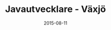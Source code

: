 ---
title: Javautvecklare - Växjö
layout: default
modal-id: 5
date: 2015-08-11
category: jobs
description: <p class="text-left">Vi söker dig som har Javakompetens och ett engagemang för saker du tar dig för. Du har erfarenhet av systemutveckling och programmering och behärskar självklart Java. Du har jobbat med enhetstestning i Java med JUnit, REST API och vana i något lightweight ramverk, helst dropwizard.</p><p class="text-left">Meriterande:</p><ul class="text-left"><li>JavaEE (JSF/JSP/Servlets/WebServices)</li><li>JPA (EclipseLink/Hibernate)</li><li>Javascript</li><li>Eclipse/Netbeans</li><li>Git</li><li>DBMS (MySQL/Oracle/PostgreSQL)</li><li>JUnit</li></ul><p class="text-left">Vi ser gärna att du har en eller flera certifieringar inom relevanta miljöer samt har kunskap om agila metoder. Du har relevant utbildning från universitet eller liknande och gärna två års arbetslivserfarenhet.Utvecklarkompetens inom ytterligare programspråk, webbutveckling och/eller plattformar är meriterande.</p><p class="text-left">Vi söker dig som är service-minded, strukturerad och stresstålig. Som person är du ansvarskännande, initiativrik och har lätt att arbeta både självständigt och i grupp.</p><!--<a href="http://www.contribe.se/ide/karriar/?candidatepool=1">Registrera CV</a><br><a href="http://www.contribe.se/ide/karriar/?email=1">Uppdatera profil</a>--><p>Om du är intresserad, skicka ditt CV och ett personligt brev till <a href="mailto:marcus.nilsson@contribe.se">Marcus Nilsson</a>

---